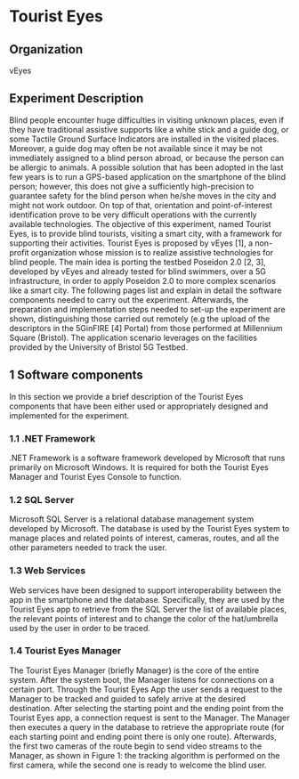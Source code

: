 <!-- TITLE: Touristeyes -->
<!-- SUBTITLE: Tourist Eyes -->

# Tourist Eyes

## Organization
vEyes
## Experiment Description
Blind people encounter huge difficulties in visiting unknown places, even if they have traditional assistive supports like a white stick and a guide dog, or some Tactile Ground Surface Indicators are installed in the visited places. Moreover, a guide dog may often be not available since it may be not immediately assigned to a blind person abroad, or because the person can be allergic to animals. A possible solution that has been adopted in the last few years is to run a GPS-based application on the smartphone of the blind person; however, this does not give a sufficiently high-precision to guarantee safety for the blind person when he/she moves in the city and might not work outdoor. On top of that, orientation and point-of-interest identification prove to be very difficult operations with the currently available technologies.
The objective of this experiment, named Tourist Eyes, is to provide blind tourists, visiting a smart city, with a framework for supporting their activities. Tourist Eyes is proposed by vEyes [1], a non-profit organization whose mission is to realize assistive technologies for blind people. The main idea is porting the testbed Poseidon 2.0 [2, 3], developed by vEyes and already tested for blind swimmers, over a 5G infrastructure, in order to apply Poseidon 2.0 to more complex scenarios like a smart city.
The following pages list and explain in detail the software components needed to carry out the experiment. Afterwards, the preparation and implementation steps needed to set-up the experiment are shown, distinguishing those carried out remotely (e.g the upload of the descriptors in the 5GinFIRE [4] Portal) from those performed at Millennium Square (Bristol).
The application scenario leverages on the facilities provided by the University of Bristol 5G Testbed. 

## 1	Software components
In this section we provide a brief description of the Tourist Eyes components that have been either used or appropriately designed and implemented for the experiment.
### 1.1	.NET Framework
.NET Framework is a software framework developed by Microsoft that runs primarily on Microsoft Windows. It is required for both the Tourist Eyes Manager and Tourist Eyes Console to function.
### 1.2	SQL Server
Microsoft SQL Server is a relational database management system developed by Microsoft. The database is used by the Tourist Eyes system to manage places and related points of interest, cameras, routes, and all the other parameters needed to track the user. 
### 1.3	Web Services
Web services have been designed to support interoperability between the app in the smartphone and the database. Specifically, they are used by the Tourist Eyes app to retrieve from the SQL Server the list of available places, the relevant points of interest and to change the color of the hat/umbrella used by the user in order to be traced.
### 1.4	Tourist Eyes Manager
The Tourist Eyes Manager (briefly Manager) is the core of the entire system. After the system boot, the Manager listens for connections on a certain port. Through the Tourist Eyes App the user sends a request to the Manager to be tracked and guided to safely arrive at the desired destination. After selecting the starting point and the ending point from the Tourist Eyes app, a connection request is sent to the Manager. The Manager then executes a query in the database to retrieve the appropriate route (for each starting point and ending point there is only one route). Afterwards, the first two cameras of the route begin to send video streams to the Manager, as shown in Figure 1: the tracking algorithm is performed on the first camera, while the second one is ready to welcome the blind user.  


